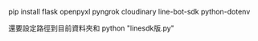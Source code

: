 pip install flask openpyxl pyngrok cloudinary line-bot-sdk python-dotenv

還要設定路徑到目前資料夾和 python "linesdk版.py"
